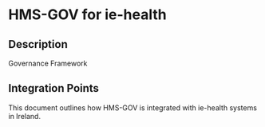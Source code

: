 # HMS-GOV for ie-health

## Description

Governance Framework

## Integration Points

This document outlines how HMS-GOV is integrated with ie-health systems in Ireland.

